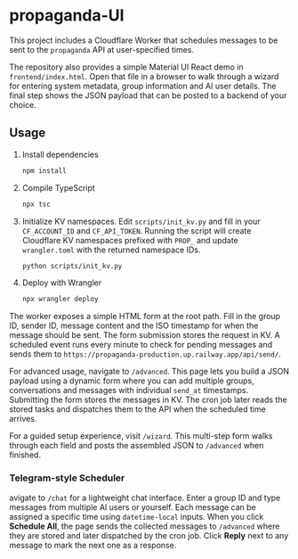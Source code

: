 # propaganda-UI

This project includes a Cloudflare Worker that schedules messages to be sent to the `propaganda` API at user-specified times.

The repository also provides a simple Material&nbsp;UI React demo in
`frontend/index.html`. Open that file in a browser to walk through a wizard for
entering system metadata, group information and AI user details. The final step
shows the JSON payload that can be posted to a backend of your choice.

## Usage

1. Install dependencies
   ```bash
   npm install
   ```

2. Compile TypeScript
   ```bash
   npx tsc
   ```

3. Initialize KV namespaces. Edit `scripts/init_kv.py` and fill in your
   `CF_ACCOUNT_ID` and `CF_API_TOKEN`. Running the script will create Cloudflare
   KV namespaces prefixed with `PROP_` and update `wrangler.toml` with the
   returned namespace IDs.
   ```bash
   python scripts/init_kv.py

   ```

4. Deploy with Wrangler
   ```bash
   npx wrangler deploy
   ```

The worker exposes a simple HTML form at the root path. Fill in the group ID, sender ID, message content and the ISO timestamp for when the message should be sent. The form submission stores the request in KV. A scheduled event runs every minute to check for pending messages and sends them to `https://propaganda-production.up.railway.app/api/send/`.

For advanced usage, navigate to `/advanced`. This page lets you build a JSON payload using a dynamic form where you can add multiple groups, conversations and messages with individual `send_at` timestamps. Submitting the form stores the messages in KV. The cron job later reads the stored tasks and dispatches them to the API when the scheduled time arrives.

For a guided setup experience, visit `/wizard`. This multi-step form walks through each field and posts the assembled JSON to `/advanced` when finished.

### Telegram-style Scheduler

avigate to `/chat` for a lightweight chat interface. Enter a group ID and type messages from multiple AI users or yourself. Each message can be assigned a specific time using `datetime-local` inputs. When you click **Schedule All**, the page sends the collected messages to `/advanced` where they are stored and later dispatched by the cron job. Click **Reply** next to any message to mark the next one as a response.

